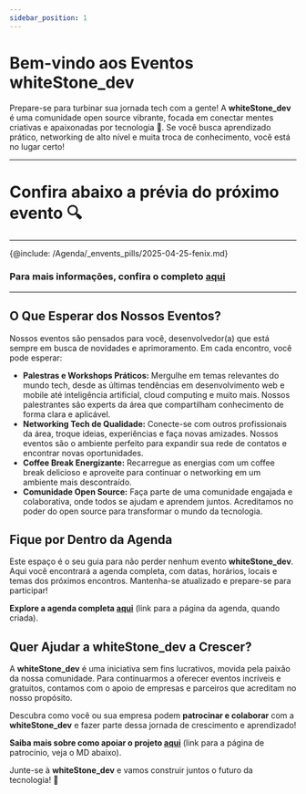 ```yaml
---
sidebar_position: 1
---
```


# Bem-vindo aos Eventos whiteStone_dev

Prepare-se para turbinar sua jornada tech com a gente\! A **whiteStone_dev** é uma comunidade open source vibrante, focada em conectar mentes criativas e apaixonadas por tecnologia 🚀. Se você busca aprendizado prático, networking de alto nível e muita troca de conhecimento, você está no lugar certo!

---

# Confira abaixo a prévia do próximo evento 🔍

---
{@include: /Agenda/_envents_pills/2025-04-25-fenix.md}

### Para mais informações, confira o completo [aqui](/eventos/Agenda/2025-04-25-fenix)

---

## O Que Esperar dos Nossos Eventos?

Nossos eventos são pensados para você, desenvolvedor(a) que está sempre em busca de novidades e aprimoramento. Em cada encontro, você pode esperar:

* **Palestras e Workshops Práticos:** Mergulhe em temas relevantes do mundo tech, desde as últimas tendências em desenvolvimento web e mobile até inteligência artificial, cloud computing e muito mais. Nossos palestrantes são experts da área que compartilham conhecimento de forma clara e aplicável.
* **Networking Tech de Qualidade:** Conecte-se com outros profissionais da área, troque ideias, experiências e faça novas amizades. Nossos eventos são o ambiente perfeito para expandir sua rede de contatos e encontrar novas oportunidades.
* **Coffee Break Energizante:** Recarregue as energias com um coffee break delicioso e aproveite para continuar o networking em um ambiente mais descontraído.
* **Comunidade Open Source:**  Faça parte de uma comunidade engajada e colaborativa, onde todos se ajudam e aprendem juntos. Acreditamos no poder do open source para transformar o mundo da tecnologia.

## Fique por Dentro da Agenda

Este espaço é o seu guia para não perder nenhum evento **whiteStone_dev**.  Aqui você encontrará a agenda completa, com datas, horários, locais e temas dos próximos encontros.  Mantenha-se atualizado e prepare-se para participar!

**Explore a agenda completa [aqui](/eventos/Agenda)** (link para a página da agenda, quando criada).

## Quer Ajudar a whiteStone_dev a Crescer?

A **whiteStone_dev** é uma iniciativa sem fins lucrativos, movida pela paixão da nossa comunidade. Para continuarmos a oferecer eventos incríveis e gratuitos, contamos com o apoio de empresas e parceiros que acreditam no nosso propósito.

Descubra como você ou sua empresa podem **patrocinar e colaborar** com a **whiteStone_dev** e fazer parte dessa jornada de crescimento e aprendizado!

**Saiba mais sobre como apoiar o projeto [aqui](/eventos/patrocinio)** (link para a página de patrocínio, veja o MD abaixo).

Junte-se à **whiteStone_dev** e vamos construir juntos o futuro da tecnologia! 🚀
